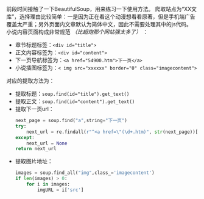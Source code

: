 前段时间接触了一下BeautifulSoup，用来练习一下使用方法。
爬取站点为“XX文库”，选择理由比较简单：一是因为正在看这个动漫想看看原著，但是手机端广告覆盖太严重；另外页面内文章默认为简体中文，因此不需要处理其中的js代码。
小说内容页面构成非常规范 *（比超炮那个网站强太多了）* ：
  - 章节标题标签：`<div id="title">`
  - 正文内容标签为：`<div id="content">`
  - 下一页导航标签为：`<a href="54900.htm">下一页</a>`
  - 小说插图标签为：`< img src="xxxxxx" border="0" class="imagecontent">`

对应的提取方法为：
  - 提取标题：`soup.find(id="title").get_text()`
  - 提取正文：`soup.find(id="content").get_text()`
  - 提取下一页url：
    ```python
    next_page = soup.find("a",string="下一页")
    try:
        next_url = re.findall(r"^<a href=\"(\d+.htm)", str(next_page))[0]
    except:
        next_url = None
    return next_url
    ```
  - 提取图片地址：
    ```python
    images = soup.find_all("img",class_='imagecontent')
    if len(images) > 0:
        for i in images:
            imgURL = i['src']
    ```
